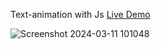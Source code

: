  Text-animation with Js [Live Demo](https://davit2605.github.io/Text-animation/)

 ![Screenshot 2024-03-11 101048](https://github.com/Davit2605/Text-animation/assets/125227660/b53fdeaa-0097-48ec-9d3b-96bdef256a58)
